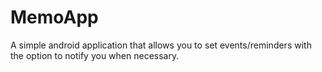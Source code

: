 # MemoApp

A simple android application that allows you to set events/reminders with the option to notify you when necessary.
